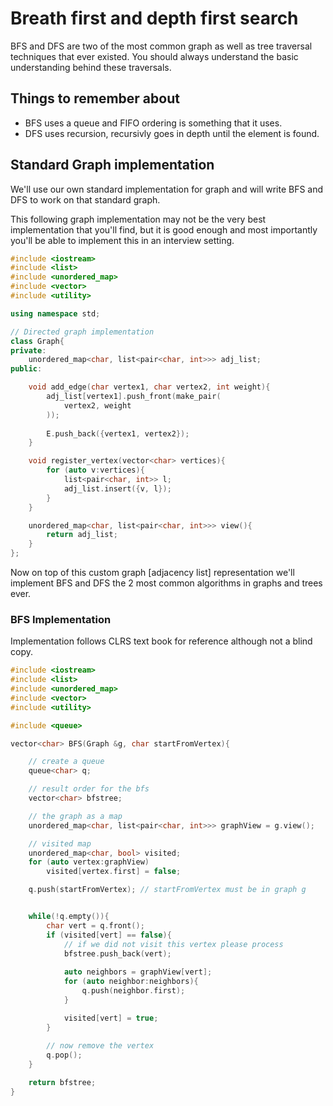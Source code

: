 # Breath first and depth first search
BFS and DFS are two of the most common graph as well as tree traversal techniques that ever existed. You should always understand the basic understanding behind these traversals.

## Things to remember about
- BFS uses a queue and FIFO ordering is something that it uses.
- DFS uses recursion, recursivly goes in depth until the element is found.

## Standard Graph implementation
We'll use our own standard implementation for graph and will write BFS and DFS to work on that standard graph.

This following graph implementation may not be the very best implementation that you'll find, but it is good enough and most importantly you'll be able to implement this in an interview setting.

```cpp
#include <iostream>
#include <list>
#include <unordered_map>
#include <vector>
#include <utility>

using namespace std;

// Directed graph implementation
class Graph{ 
private:
    unordered_map<char, list<pair<char, int>>> adj_list;
public:

    void add_edge(char vertex1, char vertex2, int weight){
        adj_list[vertex1].push_front(make_pair(
            vertex2, weight
        ));
        
        E.push_back({vertex1, vertex2});
    }

    void register_vertex(vector<char> vertices){
        for (auto v:vertices){
            list<pair<char, int>> l;
            adj_list.insert({v, l});
        }
    }

    unordered_map<char, list<pair<char, int>>> view(){
        return adj_list;
    }
};
```

Now on top of this custom graph [adjacency list] representation we'll implement BFS and DFS the 2 most common algorithms in graphs and trees ever.

### BFS Implementation
Implementation follows CLRS text book for reference although not a blind copy.
```cpp
#include <iostream>
#include <list>
#include <unordered_map>
#include <vector>
#include <utility>

#include <queue>

vector<char> BFS(Graph &g, char startFromVertex){

	// create a queue
	queue<char> q;

	// result order for the bfs
	vector<char> bfstree;

	// the graph as a map
	unordered_map<char, list<pair<char, int>>> graphView = g.view();

	// visited map
	unordered_map<char, bool> visited;
	for (auto vertex:graphView)
		visited[vertex.first] = false;

	q.push(startFromVertex); // startFromVertex must be in graph g


	while(!q.empty()){
		char vert = q.front();
		if (visited[vert] == false){
			// if we did not visit this vertex please process
			bfstree.push_back(vert);
			
			auto neighbors = graphView[vert];
			for (auto neighbor:neighbors){
				q.push(neighbor.first);
			}

			visited[vert] = true;
		}
		
		// now remove the vertex
		q.pop();
	}

	return bfstree;
}
```